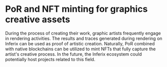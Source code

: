 # PoR and NFT minting for graphics creative assets

During the process of creating their work, graphic artists frequently engage in rendering activities. The results and traces generated during rendering on Inferix can be used as proof of artistic creation. Naturally, PoR combined with native blockchains can be utilized to mint NFTs that fully capture the artist's creative process. In the future, the Inferix ecosystem could potentially host projects related to this field.